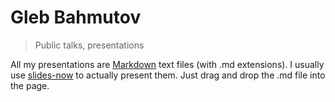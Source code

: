 # Gleb Bahmutov

> Public talks, presentations

All my presentations are [Markdown](http://daringfireball.net/projects/markdown/syntax) text files (with .md extensions). 
I usually use [slides-now](http://glebbahmutov.com/slides-now/) to actually present them. 
Just drag and drop the .md file into the page.
